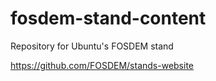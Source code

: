 # fosdem-stand-content
Repository for Ubuntu's FOSDEM stand

https://github.com/FOSDEM/stands-website
